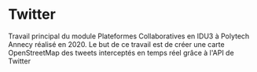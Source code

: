 # Twitter
Travail principal du module Plateformes Collaboratives en IDU3 à Polytech Annecy réalisé en 2020.
Le but de ce travail est de créer une carte OpenStreetMap des tweets interceptés en temps réel grâce à l'API de Twitter
